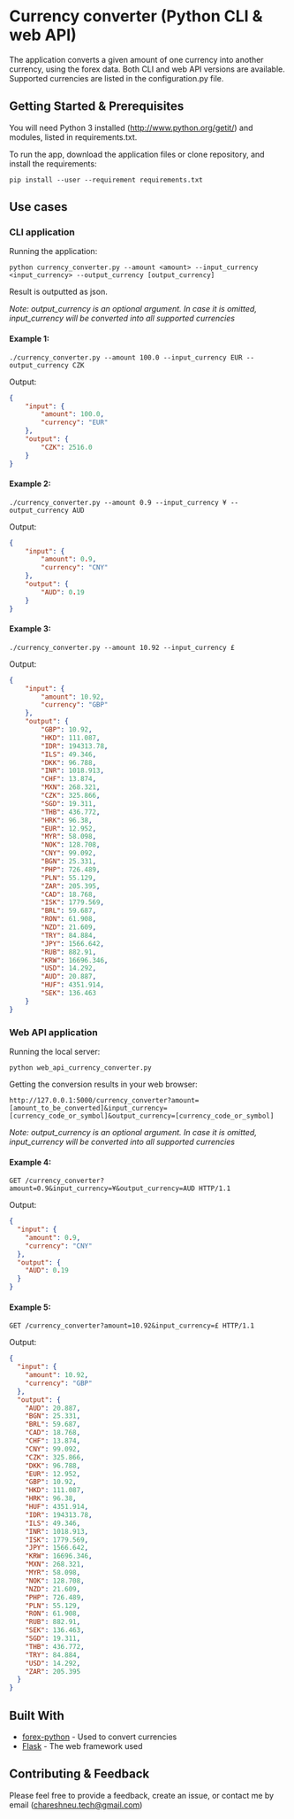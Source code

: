 # Currency converter (Python CLI & web API)

The application converts a given amount of one currency into another currency, using the forex data.
Both CLI and web API versions are available. Supported currencies are listed in the configuration.py file.

## Getting Started & Prerequisites

You will need Python 3 installed (http://www.python.org/getit/) and modules, listed in requirements.txt.

To run the app, download the application files or clone repository, and install the requirements:

``pip install --user --requirement requirements.txt``

## Use cases
### CLI application

Running the application:

``python currency_converter.py --amount <amount> --input_currency <input_currency> --output_currency [output_currency]``

Result is outputted as json.

*Note: output_currency is an optional argument. In case it is omitted, input_currency will be converted into all supported currencies*

#### Example 1:

``
./currency_converter.py --amount 100.0 --input_currency EUR --output_currency CZK
``

Output:

```json
{
    "input": {
        "amount": 100.0,
        "currency": "EUR"
    },
    "output": {
        "CZK": 2516.0
    }
}
```

#### Example 2:

``
./currency_converter.py --amount 0.9 --input_currency ¥ --output_currency AUD
``

Output:

```json
{
    "input": {
        "amount": 0.9,
        "currency": "CNY"
    },
    "output": {
        "AUD": 0.19
    }
}
```

#### Example 3:

``
./currency_converter.py --amount 10.92 --input_currency £
``

Output:

```json
{
    "input": {
        "amount": 10.92,
        "currency": "GBP"
    },
    "output": {
        "GBP": 10.92,
        "HKD": 111.087,
        "IDR": 194313.78,
        "ILS": 49.346,
        "DKK": 96.788,
        "INR": 1018.913,
        "CHF": 13.874,
        "MXN": 268.321,
        "CZK": 325.866,
        "SGD": 19.311,
        "THB": 436.772,
        "HRK": 96.38,
        "EUR": 12.952,
        "MYR": 58.098,
        "NOK": 128.708,
        "CNY": 99.092,
        "BGN": 25.331,
        "PHP": 726.489,
        "PLN": 55.129,
        "ZAR": 205.395,
        "CAD": 18.768,
        "ISK": 1779.569,
        "BRL": 59.687,
        "RON": 61.908,
        "NZD": 21.609,
        "TRY": 84.884,
        "JPY": 1566.642,
        "RUB": 882.91,
        "KRW": 16696.346,
        "USD": 14.292,
        "AUD": 20.887,
        "HUF": 4351.914,
        "SEK": 136.463
    }
}
```

### Web API application

Running the local server:

``python web_api_currency_converter.py``

Getting the conversion results in your web browser:

``http://127.0.0.1:5000/currency_converter?amount=[amount_to_be_converted]&input_currency=[currency_code_or_symbol]&output_currency=[currency_code_or_symbol]``

*Note: output_currency is an optional argument. In case it is omitted, input_currency will be converted into all supported currencies*

#### Example 4:

``
GET /currency_converter?amount=0.9&input_currency=¥&output_currency=AUD HTTP/1.1
``

Output:

```json
{
  "input": {
    "amount": 0.9, 
    "currency": "CNY"
  }, 
  "output": {
    "AUD": 0.19
  }
}
```

#### Example 5:

``
GET /currency_converter?amount=10.92&input_currency=£ HTTP/1.1
``

Output:

```json
{
  "input": {
    "amount": 10.92, 
    "currency": "GBP"
  }, 
  "output": {
    "AUD": 20.887, 
    "BGN": 25.331, 
    "BRL": 59.687, 
    "CAD": 18.768, 
    "CHF": 13.874, 
    "CNY": 99.092, 
    "CZK": 325.866, 
    "DKK": 96.788, 
    "EUR": 12.952, 
    "GBP": 10.92, 
    "HKD": 111.087, 
    "HRK": 96.38, 
    "HUF": 4351.914, 
    "IDR": 194313.78, 
    "ILS": 49.346, 
    "INR": 1018.913, 
    "ISK": 1779.569, 
    "JPY": 1566.642, 
    "KRW": 16696.346, 
    "MXN": 268.321, 
    "MYR": 58.098, 
    "NOK": 128.708, 
    "NZD": 21.609, 
    "PHP": 726.489, 
    "PLN": 55.129, 
    "RON": 61.908, 
    "RUB": 882.91, 
    "SEK": 136.463, 
    "SGD": 19.311, 
    "THB": 436.772, 
    "TRY": 84.884, 
    "USD": 14.292, 
    "ZAR": 205.395
  }
}
```

## Built With

* [forex-python](https://github.com/MicroPyramid/forex-python) - Used to convert currencies
* [Flask](http://flask.palletsprojects.com/en/1.1.x/) - The web framework used

## Contributing & Feedback

Please feel free to provide a feedback, create an issue, or contact me by email (chareshneu.tech@gmail.com)
